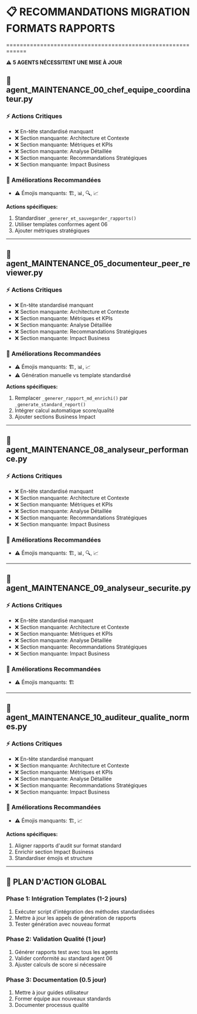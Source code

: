 # 📋 RECOMMANDATIONS MIGRATION FORMATS RAPPORTS
============================================================

⚠️  **5 AGENTS NÉCESSITENT UNE MISE À JOUR**

## 🔧 agent_MAINTENANCE_00_chef_equipe_coordinateur.py

### ⚡ Actions Critiques
- ❌ En-tête standardisé manquant
- ❌ Section manquante: Architecture et Contexte
- ❌ Section manquante: Métriques et KPIs
- ❌ Section manquante: Analyse Détaillée
- ❌ Section manquante: Recommandations Stratégiques
- ❌ Section manquante: Impact Business

### 📝 Améliorations Recommandées
- ⚠️  Émojis manquants: 🏗️, 📊, 🔍, 📈

**Actions spécifiques:**
1. Standardiser `_generer_et_sauvegarder_rapports()`
2. Utiliser templates conformes agent 06
3. Ajouter métriques stratégiques

---

## 🔧 agent_MAINTENANCE_05_documenteur_peer_reviewer.py

### ⚡ Actions Critiques
- ❌ En-tête standardisé manquant
- ❌ Section manquante: Architecture et Contexte
- ❌ Section manquante: Métriques et KPIs
- ❌ Section manquante: Analyse Détaillée
- ❌ Section manquante: Recommandations Stratégiques
- ❌ Section manquante: Impact Business

### 📝 Améliorations Recommandées
- ⚠️  Émojis manquants: 🏗️, 📊, 📈
- ⚠️  Génération manuelle vs template standardisé

**Actions spécifiques:**
1. Remplacer `_generer_rapport_md_enrichi()` par `_generate_standard_report()`
2. Intégrer calcul automatique score/qualité
3. Ajouter sections Business Impact

---

## 🔧 agent_MAINTENANCE_08_analyseur_performance.py

### ⚡ Actions Critiques
- ❌ En-tête standardisé manquant
- ❌ Section manquante: Architecture et Contexte
- ❌ Section manquante: Métriques et KPIs
- ❌ Section manquante: Analyse Détaillée
- ❌ Section manquante: Recommandations Stratégiques
- ❌ Section manquante: Impact Business

### 📝 Améliorations Recommandées
- ⚠️  Émojis manquants: 🏗️, 📊, 🔍, 📈


---

## 🔧 agent_MAINTENANCE_09_analyseur_securite.py

### ⚡ Actions Critiques
- ❌ En-tête standardisé manquant
- ❌ Section manquante: Architecture et Contexte
- ❌ Section manquante: Métriques et KPIs
- ❌ Section manquante: Analyse Détaillée
- ❌ Section manquante: Recommandations Stratégiques
- ❌ Section manquante: Impact Business

### 📝 Améliorations Recommandées
- ⚠️  Émojis manquants: 🏗️


---

## 🔧 agent_MAINTENANCE_10_auditeur_qualite_normes.py

### ⚡ Actions Critiques
- ❌ En-tête standardisé manquant
- ❌ Section manquante: Architecture et Contexte
- ❌ Section manquante: Métriques et KPIs
- ❌ Section manquante: Analyse Détaillée
- ❌ Section manquante: Recommandations Stratégiques
- ❌ Section manquante: Impact Business

### 📝 Améliorations Recommandées
- ⚠️  Émojis manquants: 🏗️, 📈

**Actions spécifiques:**
1. Aligner rapports d'audit sur format standard
2. Enrichir section Impact Business
3. Standardiser émojis et structure

---

## 🎯 PLAN D'ACTION GLOBAL

### Phase 1: Intégration Templates (1-2 jours)
1. Exécuter script d'intégration des méthodes standardisées
2. Mettre à jour les appels de génération de rapports
3. Tester génération avec nouveau format

### Phase 2: Validation Qualité (1 jour)
1. Générer rapports test avec tous les agents
2. Valider conformité au standard agent 06
3. Ajuster calculs de score si nécessaire

### Phase 3: Documentation (0.5 jour)
1. Mettre à jour guides utilisateur
2. Former équipe aux nouveaux standards
3. Documenter processus qualité
